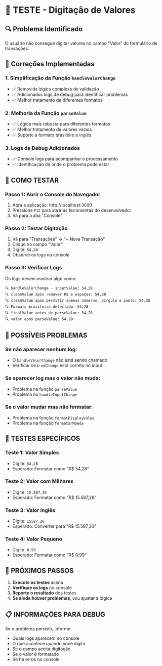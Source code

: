 # 🧪 TESTE - Digitação de Valores

## 🔍 Problema Identificado
O usuário não consegue digitar valores no campo "Valor" do formulário de transações.

## 🔧 Correções Implementadas

### 1. Simplificação da Função `handleValorChange`
- ✅ Removida lógica complexa de validação
- ✅ Adicionados logs de debug para identificar problemas
- ✅ Melhor tratamento de diferentes formatos

### 2. Melhoria da Função `parseValue`
- ✅ Lógica mais robusta para diferentes formatos
- ✅ Melhor tratamento de valores vazios
- ✅ Suporte a formato brasileiro e inglês

### 3. Logs de Debug Adicionados
- ✅ Console logs para acompanhar o processamento
- ✅ Identificação de onde o problema pode estar

## 🧪 COMO TESTAR

### Passo 1: Abrir o Console do Navegador
1. Abra a aplicação: http://localhost:3000
2. Pressione `F12` para abrir as ferramentas do desenvolvedor
3. Vá para a aba "Console"

### Passo 2: Testar Digitação
1. Vá para "Transações" → "+ Nova Transação"
2. Clique no campo "Valor"
3. Digite: `54,28`
4. Observe os logs no console

### Passo 3: Verificar Logs
Os logs devem mostrar algo como:
```
🔍 handleValorChange - inputValue: 54,28
🔍 cleanValue após remover R$ e espaços: 54,28
🔍 cleanValue após permitir apenas números, vírgula e ponto: 54,28
🔍 Formato brasileiro detectado: 54,28
🔍 finalValue antes de parseValue: 54,28
🔍 valor após parseValue: 54.28
```

## 🐛 POSSÍVEIS PROBLEMAS

### Se não aparecer nenhum log:
- O `handleValorChange` não está sendo chamado
- Verificar se o `onChange` está correto no input

### Se aparecer log mas o valor não muda:
- Problema na função `parseValue`
- Problema no `handleInputChange`

### Se o valor mudar mas não formatar:
- Problema na função `formatDisplayValue`
- Problema na função `formatarMoeda`

## 📝 TESTES ESPECÍFICOS

### Teste 1: Valor Simples
- Digite: `54,28`
- Esperado: Formatar como "R$ 54,28"

### Teste 2: Valor com Milhares
- Digite: `15.587,26`
- Esperado: Formatar como "R$ 15.587,26"

### Teste 3: Valor Inglês
- Digite: `15587.26`
- Esperado: Converter para "R$ 15.587,26"

### Teste 4: Valor Pequeno
- Digite: `0,99`
- Esperado: Formatar como "R$ 0,99"

## 🔧 PRÓXIMOS PASSOS

1. **Execute os testes** acima
2. **Verifique os logs** no console
3. **Reporte o resultado** dos testes
4. **Se ainda houver problemas**, vou ajustar a lógica

## 📋 INFORMAÇÕES PARA DEBUG

Se o problema persistir, informe:
- Quais logs aparecem no console
- O que acontece quando você digita
- Se o campo aceita digitação
- Se o valor é formatado
- Se há erros no console 